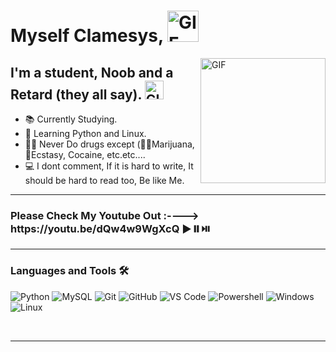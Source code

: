 # Myself Clamesys, <img width="50px" alt="GIF" src="https://media.tenor.com/images/3f12089a85c980dc2a5edb99a411b8a8/tenor.gif" />

<img align="right" alt="GIF" height="200px" src="https://media.tenor.com/images/1323f268c7b4a183e1f393b210b89b47/tenor.gif" />

## I'm a student, Noob and a Retard (they all say).  <img width="30px" alt="GIF" src="https://media.tenor.com/images/9dedc422b8dd9232a71f4e8ef1f69cc0/tenor.gif" />

- 📚 Currently Studying.
- 📙 Learning Python and Linux.
- 💪🏼 Never Do drugs except (🌿🚬Marijuana, 💉Ecstasy, Cocaine, etc.etc....
- 💻 I dont comment, If it is hard to write, It should be hard to read too, Be like Me.
---
<h3 align="left">Please Check My Youtube Out :----> https://youtu.be/dQw4w9WgXcQ ▶️⏸️⏯️</h3>

---
### Languages and Tools 🛠 

![Python](http://img.shields.io/badge/-Python-3776AB?style=flat-square&logo=python&logoColor=ffffff)
![MySQL](https://img.shields.io/badge/-MySQL-4479A1?style=flat-square&logo=mysql&logoColor=ffffff)
![Git](https://img.shields.io/badge/-Git-%23F05032?style=flat-square&logo=git&logoColor=%23ffffff)
![GitHub](https://img.shields.io/badge/-GitHub-181717?style=flat-square&logo=github)
![VS Code](http://img.shields.io/badge/-VS%20Code-007ACC?style=flat-square&logo=visual-studio-code&logoColor=ffffff)
![Powershell](http://img.shields.io/badge/-Powershell-5391FE?style=flat-square&logo=powershell&logoColor=ffffff)
![Windows](http://img.shields.io/badge/-Windows-0078D6?style=flat-square&logo=windows&logoColor=ffffff)
![Linux](https://img.shields.io/badge/-Linux-FCC624?style=flat-square&logo=linux&logoColor=ffffff)

<br/>

---
